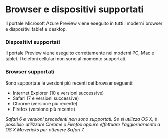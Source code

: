 <properties linkid="" urlDisplayName="" pageTitle="Supported browsers and devices" metaKeywords="" description="" metaCanonical="" services="" documentationCenter="" title="Supported browsers and devices" authors="Justin Beckwith" solutions="" writer="" manager="" editor="" />

Browser e dispositivi supportati
================================

Il portale Microsoft Azure Preview viene eseguito in tutti i moderni browser e dispositivi tablet e desktop.

### Dispositivi supportati

Il portale Preview viene eseguito correttamente nei moderni PC, Mac e tablet. I telefoni cellulari non sono al momento supportati.

### Browser supportati

Sono supportate le versioni più recenti dei browser seguenti:

-   Internet Explorer (10 e versioni successive)
-   Safari (7 e versioni successive)
-   Chrome (versione più recente)
-   Firefox (versione più recente)

*Safari 6 e versioni precedenti non sono supportati. Se si utilizza OS X, è possibile utilizzare Chrome o Firefox oppure effettuare l'aggiornamento a OS X Mavericks per ottenere Safari 7.*

